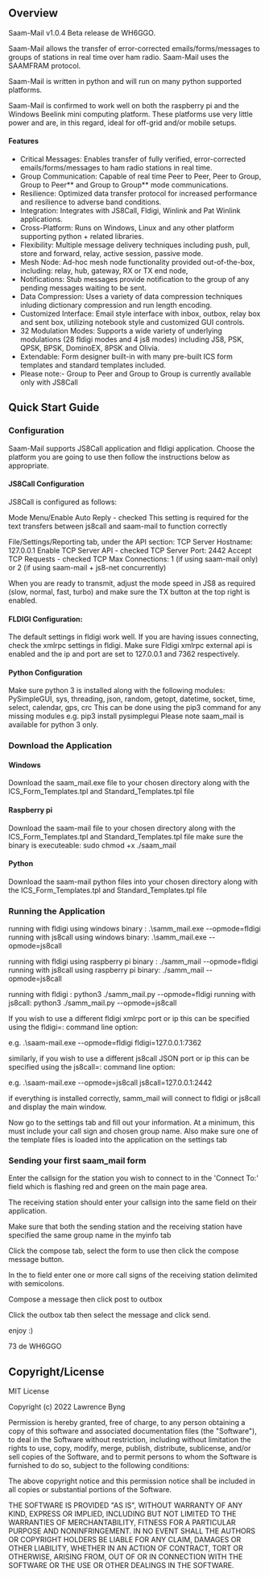 ## Overview

Saam-Mail v1.0.4 Beta release de WH6GGO.

Saam-Mail allows the transfer of error-corrected emails/forms/messages to groups of stations in real time over ham radio. Saam-Mail uses the SAAMFRAM protocol. 

Saam-Mail is written in python and will run on many python supported platforms.

Saam-Mail is confirmed to work well on both the raspberry pi and the Windows Beelink mini computing platform. These platforms use very little power and are, in this regard, ideal for off-grid and/or mobile setups.


#### Features
* Critical Messages: Enables transfer of fully verified, error-corrected emails/forms/messages to ham radio stations in real time.
* Group Communication: Capable of real time Peer to Peer, Peer to Group, Group to Peer** and Group to Group** mode communications.
* Resilience: Optimized data transfer protocol for increased performance and resilience to adverse band conditions.
* Integration: Integrates with JS8Call, Fldigi, Winlink and Pat Winlink applications.
* Cross-Platform: Runs on Windows, Linux and any other platform supporting python + related libraries.
* Flexibility: Multiple message delivery techniques including push, pull, store and forward, relay, active session, passive mode.
* Mesh Node: Ad-hoc mesh node functionality provided out-of-the-box, including: relay, hub, gateway, RX or TX end node,
* Notifications: Stub messages provide notification to the group of any pending messages waiting to be sent.
* Data Compression: Uses a variety of data compression techniques inluding dictionary compression and run length encoding.
* Customized Interface: Email style interface with inbox, outbox, relay box and sent box, utilizing notebook style and customized GUI controls.
* 32 Modulation Modes: Supports a wide variety of underlying modulations (28 fldigi modes and 4 js8 modes) including JS8, PSK, QPSK, BPSK, DominoEX, 8PSK and Olivia.
* Extendable: Form designer built-in with many pre-built ICS form templates and standard templates included.
* Please note:- Group to Peer and Group to Group is currently available only with JS8Call

## Quick Start Guide

### Configuration
Saam-Mail supports JS8Call application and fldigi application. Choose the platform you are going to use then follow the instructions below as appropriate.

#### JS8Call Configuration

JS8Call is configured as follows:

Mode Menu/Enable Auto Reply - checked
This setting is required for the text transfers between js8call and saam-mail to function correctly

File/Settings/Reporting tab, under the API section:
TCP Server Hostname: 127.0.0.1   Enable TCP Server API - checked
TCP Server Port:     2442        Accept TCP Requests   - checked
TCP Max Connections: 1 (if using saam-mail only) or 2 (if using saam-mail + js8-net concurrently)

When you are ready to transmit, adjust the mode speed in JS8 as required (slow, normal, fast, turbo) and make sure
 the TX button at the top right is enabled.


#### FLDIGI Configuration:

The default settings in fldigi work well. 
If you are having issues connecting, check the xmlrpc settings in fldigi. Make sure Fldigi xmlrpc external api is enabled and the ip and port are set to 127.0.0.1 and 7362 respectively.


#### Python Configuration

Make sure python 3 is installed along with the following modules: PySimpleGUI, sys, threading, json, random, getopt, datetime, socket, time, select, calendar, gps, crc
This can be done using the pip3 command for any missing modules e.g. pip3 install pysimplegui
Please note saam_mail is available for python 3 only.

### Download the Application

#### Windows
Download the saam_mail.exe file to your chosen directory along with the ICS_Form_Templates.tpl and Standard_Templates.tpl file

#### Raspberry pi
Download the saam-mail file to your chosen directory along with the ICS_Form_Templates.tpl and Standard_Templates.tpl file
make sure the binary is executeable: sudo chmod +x ./saam_mail

#### Python
Download the saam-mail python files into your chosen directory along with the ICS_Form_Templates.tpl and Standard_Templates.tpl file



### Running the Application

running with fldigi using windows binary : .\samm_mail.exe --opmode=fldigi
running with js8call using windows binary: .\samm_mail.exe --opmode=js8call

running with fldigi using raspberry pi binary : ./samm_mail --opmode=fldigi
running with js8call using raspberry pi binary: ./samm_mail --opmode=js8call

running with fldigi : python3 ./samm_mail.py --opmode=fldigi
running with js8call: python3 ./samm_mail.py --opmode=js8call

If you wish to use a different fldigi xmlrpc port or ip this can be specified using the fldigi=<IP>:<port> command line option:

e.g.
.\saam-mail.exe --opmode=fldigi fldigi=127.0.0.1:7362

similarly, if you wish to use a different js8call JSON port or ip this can be specified using the js8call=<IP>:<port> command line option:

e.g.
.\saam-mail.exe --opmode=js8call js8call=127.0.0.1:2442


if everything is installed correctly, samm_mail will connect to fldigi or js8call and display the main window.

Now go to the settings tab and fill out your information.
At a minimum, this must include your call sign and chosen group name.
Also make sure one of the template files is loaded into the application on the settings tab


### Sending your first saam_mail form

Enter the callsign for the station you wish to connect to in the 'Connect To:' field which is flashing red and green on the main page area.

The receiving station should enter your callsign into the same field on their application.

Make sure that both the sending station and the receiving station have specified the same group name in the myinfo tab

Click the compose tab, select the form to use then click the compose message button. 

In the to field enter one or more call signs of the receiving station delimited with semicolons. 

Compose a message then click post to outbox

Click the outbox tab then select the message and click send.



enjoy :)

73 de WH6GGO


## Copyright/License

MIT License

Copyright (c) 2022 Lawrence Byng

Permission is hereby granted, free of charge, to any person obtaining a copy
of this software and associated documentation files (the "Software"), to deal
in the Software without restriction, including without limitation the rights
to use, copy, modify, merge, publish, distribute, sublicense, and/or sell
copies of the Software, and to permit persons to whom the Software is
furnished to do so, subject to the following conditions:

The above copyright notice and this permission notice shall be included in all
copies or substantial portions of the Software.

THE SOFTWARE IS PROVIDED "AS IS", WITHOUT WARRANTY OF ANY KIND, EXPRESS OR
IMPLIED, INCLUDING BUT NOT LIMITED TO THE WARRANTIES OF MERCHANTABILITY,
FITNESS FOR A PARTICULAR PURPOSE AND NONINFRINGEMENT. IN NO EVENT SHALL THE
AUTHORS OR COPYRIGHT HOLDERS BE LIABLE FOR ANY CLAIM, DAMAGES OR OTHER
LIABILITY, WHETHER IN AN ACTION OF CONTRACT, TORT OR OTHERWISE, ARISING FROM,
OUT OF OR IN CONNECTION WITH THE SOFTWARE OR THE USE OR OTHER DEALINGS IN THE
SOFTWARE.


